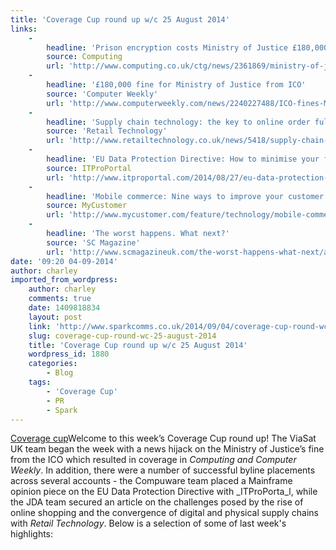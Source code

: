 ```yaml
---
title: 'Coverage Cup round up w/c 25 August 2014'
links:
    -
        headline: 'Prison encryption costs Ministry of Justice £180,000 fine'
        source: Computing
        url: 'http://www.computing.co.uk/ctg/news/2361869/ministry-of-justice-fined-gbp180-000-after-prison-didn-t-realise-encryption-had-to-be-turned-on'
    -
        headline: '£180,000 fine for Ministry of Justice from ICO'
        source: 'Computer Weekly'
        url: 'http://www.computerweekly.com/news/2240227488/ICO-fines-Ministry-of-Justice-180000'
    -
        headline: 'Supply chain technology: the key to online order fulfilment'
        source: 'Retail Technology'
        url: 'http://www.retailtechnology.co.uk/news/5418/supply-chain-technology:-the-key-to-online-order-fulfilment'
    -
        headline: 'EU Data Protection Directive: How to minimise your financial risk'
        source: ITProPortal
        url: 'http://www.itproportal.com/2014/08/27/eu-data-protection-directive-how-to-minimise-your-financial-risk/'
    -
        headline: 'Mobile commerce: Nine ways to improve your customer experience'
        source: MyCustomer
        url: 'http://www.mycustomer.com/feature/technology/mobile-commerce-nine-ways-improve-your-customer-experience/167838'
    -
        headline: 'The worst happens. What next?'
        source: 'SC Magazine'
        url: 'http://www.scmagazineuk.com/the-worst-happens-what-next/article/367265/'
date: '09:20 04-09-2014'
author: charley
imported_from_wordpress:
    author: charley
    comments: true
    date: 1409818834
    layout: post
    link: 'http://www.sparkcomms.co.uk/2014/09/04/coverage-cup-round-wc-25-august-2014/'
    slug: coverage-cup-round-wc-25-august-2014
    title: 'Coverage Cup round up w/c 25 August 2014'
    wordpress_id: 1880
    categories:
        - Blog
    tags:
        - 'Coverage Cup'
        - PR
        - Spark
---
```


[Coverage cup](Coverage-cup-167x300.jpg)Welcome to this week’s Coverage Cup round up! The ViaSat UK team began the week with a news hijack on the Ministry of Justice’s fine from the ICO which resulted in coverage in _Computing _and_ Computer Weekly_. In addition, there were a number of successful byline placements across several accounts - the Compuware team placed a Mainframe opinion piece on the EU Data Protection Directive with _ITProPorta_l, while the JDA team secured an article on the challenges posed by the rise of online shopping and the convergence of digital and physical supply chains with _Retail Technology_. Below is a selection of some of last week's highlights:
